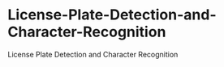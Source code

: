 # License-Plate-Detection-and-Character-Recognition
License Plate Detection and Character Recognition
